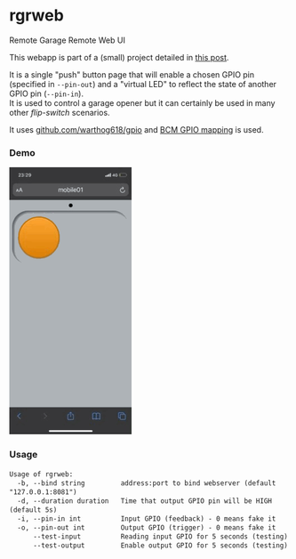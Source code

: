 # rgrweb
Remote Garage Remote Web UI

This webapp is part of a (small) project detailed in [this post](https://rpg.skmobi.com/posts/0xcf53_rgr/).

It is a single "push" button page that will enable a chosen GPIO pin (specified in `--pin-out`) and a "virtual LED" to reflect the state of another GPIO pin (`--pin-in`).  
It is used to control a garage opener but it can certainly be used in many other *flip-switch* scenarios.

It uses [github.com/warthog618/gpio](https://github.com/warthog618/gpio) and [BCM GPIO mapping](https://pinout.xyz/) is used.

### Demo

![demo](https://github.com/fopina/rgrweb/raw/assets/Image.GIF)

### Usage

```
Usage of rgrweb:
  -b, --bind string         address:port to bind webserver (default "127.0.0.1:8081")
  -d, --duration duration   Time that output GPIO pin will be HIGH (default 5s)
  -i, --pin-in int          Input GPIO (feedback) - 0 means fake it
  -o, --pin-out int         Output GPIO (trigger) - 0 means fake it
      --test-input          Reading input GPIO for 5 seconds (testing)
      --test-output         Enable output GPIO for 5 seconds (testing)
```
